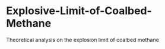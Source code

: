 # Explosive-Limit-of-Coalbed-Methane
Theoretical analysis on the explosion limit of coalbed methane 
